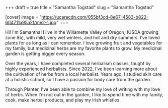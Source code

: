 +++
draft = true
title = "Samantha Togstad"
slug = "Samantha Togstad"

[cover]
image = "https://ucarecdn.com/055bf3cd-8e67-4583-b822-604711a95a2f/me2-1.jpg"
+++


Hi! I'm Samantha! I live in the Willamette Valley of Oregon, (USDA growing zone 8b), with mild, very wet winters, and hot and dry summers. I’ve loved plants for as long as I can remember. I love growing fruit and vegetables for my family, but medicinal herbs are my favorite plants to grow. My medicinal garden is getting bigger every season.

Over the years, I have completed several herbalism classes, taught by highly experienced herbalists.  Since 2022, I’ve been learning more about the cultivation of herbs from a local herbalist. Years ago, I studied skin care at a holistic school, so I have a passion for body care from the garden. 

Through Planter, I've been able to combine my love of writing with my love of herbs. When I'm not out in the garden, I like to spend time with my family, cook, make herbal products, and play my Irish whistles.
